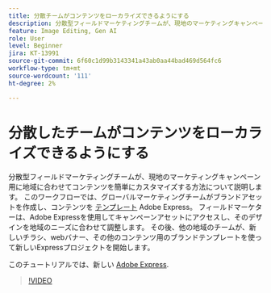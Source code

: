 ```yaml
---
title: 分散チームがコンテンツをローカライズできるようにする
description: 分散型フィールドマーケティングチームが、現地のマーケティングキャンペーン用に地域に合わせてコンテンツを簡単にカスタマイズする方法について説明します
feature: Image Editing, Gen AI
role: User
level: Beginner
jira: KT-13991
source-git-commit: 6f60c1d99b3143341a43ab0aa44bad469d564fc6
workflow-type: tm+mt
source-wordcount: '111'
ht-degree: 2%

---
```


# 分散したチームがコンテンツをローカライズできるようにする

分散型フィールドマーケティングチームが、現地のマーケティングキャンペーン用に地域に合わせてコンテンツを簡単にカスタマイズする方法について説明します。 このワークフローでは、グローバルマーケティングチームがブランドアセットを作成し、コンテンツを [テンプレート](create-templates.md) Adobe Express。 フィールドマーケターは、Adobe Expressを使用してキャンペーンアセットにアクセスし、そのデザインを地域のニーズに合わせて調整します。 その後、他の地域のチームが、新しいチラシ、webバナー、その他のコンテンツ用のブランドテンプレートを使って新しいExpressプロジェクトを開始します。

このチュートリアルでは、新しい [Adobe Express](https://www.adobe.com/express/).

>[!VIDEO](https://video.tv.adobe.com/v/3424391?quality=12&learn=on&hidetitle=true)
